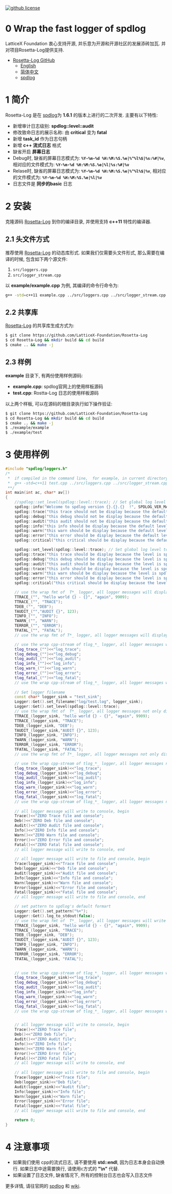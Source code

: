 [![github license](https://img.shields.io/badge/license-LGPLv3-blue.svg)](https://www.gnu.org/licenses/lgpl-3.0.en.html)



# 0 Wrap the fast logger of spdlog

LatticeX Foundation 衷心支持开源, 并乐意为开源和开源社区的发展添砖加瓦. 并对项目Rosetta-Log提供支持. 

* [Rosetta-Log GitHub](https://github.com/LatticeX-Foundation/Rosetta-Log)
  * [English](https://github.com/LatticeX-Foundation/Rosetta-Log)
  * [简体中文](https://github.com/LatticeX-Foundation/Rosetta-Log/blob/main/readme.zh-cn.md)
  *  [spdlog](https://github.com/gabime/spdlog)

# 1 简介

Rosetta-Log 是在  [spdlog](https://github.com/gabime/spdlog)为 __1.6.1__ 的版本上进行的二次开发. 主要有以下特性:

+  新增审计日志级别: __spdlog::level::audit__
+ 修改致命日志的展示名称: 由 __critical__ 变为 __fatal__
+ 新增 __task_id__ 作为日志句柄
+ 新增 __c++ 流式日志__ 格式
+ 缺省开启 __屏幕日志__
+ Debug时, 缺省的屏幕日志模式为:  __`%Y-%m-%d %H:%M:%S.%e|%^%l%$|%s:%#|%v`__, 相对应的文件模式为: __`%Y-%m-%d %H:%M:%S.%e|%l|%s:%#|%v`__
+ Relase时, 缺省的屏幕日志模式为: __`%Y-%m-%d %H:%M:%S.%e|%^%l%$|%v`__, 相对应的文件模式为:  __`%Y-%m-%d %H:%M:%S.%e|%l|%v`__
+ 日志文件是 __同步的basic__ 日志



# 2  安装

克隆源码 [Rosetta-Log](https://github.com/LatticeX-Foundation/Rosetta-Log)  到你的编译目录, 并使用支持 __c++11__ 特性的编译器.


## 2.1 头文件方式

推荐使用 [Rosetta-Log](https://github.com/LatticeX-Foundation/Rosetta-Log) 的动态库形式. 如果我们仅需要头文件形式, 那么需要在编译的时候, 包含如下两个源文件:

1.  `src/loggers.cpp`
2.  `src/logger_stream.cpp`

以 __example/example.cpp__ 为例, 其编译的命令行命令为: 

```bash
g++ -std=c++11 example.cpp ../src/loggers.cpp ../src/logger_stream.cpp -o example -I../include -lpthread
```

## 2.2 共享库

[Rosetta-Log](https://github.com/LatticeX-Foundation/Rosetta-Log)  的共享库生成方式为:

```bash
$ git clone https://github.com/LatticeX-Foundation/Rosetta-Log
$ cd Rosetta-Log && mkdir build && cd build
$ cmake .. && make -j
```



## 2.3 样例

__example__ 目录下, 有两份使用样例源码:

+ __example.cpp__:  spdlog官网上的使用样板源码
+ __test.cpp__:  Rostta-Log 日志的使用样板源码

以上两个样板, 可以在源码的根目录执行如下操作验证:

```bash
$ git clone https://github.com/LatticeX-Foundation/Rosetta-Log
$ cd Rosetta-Log && mkdir build && cd build
$ cmake .. && make -j
$ ./example/example 
$ ./example/test 
```



# 3 使用样例

```cpp
#include "spdlog/loggers.h"
/*
 *  if compiled in the command line,  for example, in current directory, please execute follow command 
 *  g++ -std=c++11 test.cpp ../src/loggers.cpp ../src/logger_stream.cpp -o test -I../include -lpthread
 **/
int main(int ac, char* av[])
{
	//spdlog::set_level(spdlog::level::trace); // Set global log level to info
	spdlog::info("Welcome to spdlog version {}.{}.{}  !", SPDLOG_VER_MAJOR, SPDLOG_VER_MINOR, SPDLOG_VER_PATCH);
	spdlog::trace("this trace should not be display because the default level is spdlog::info");  
	spdlog::debug("this debug should not be display because the default level is spdlog::info");  
	spdlog::audit("this audit should not be display because the default level is spdlog::info");  
	spdlog::info("this info should be display because the default level is spdlog::info");  
	spdlog::warn("this warn should be display because the default level is spdlog::info");  
	spdlog::error("this error should be display because the default level is spdlog::info");  
	spdlog::critical("this critical should be display because the default level is spdlog::info");  

	spdlog::set_level(spdlog::level::trace); // Set global log level to info
	spdlog::trace("this trace should be display because the level is spdlog::trace");  
	spdlog::debug("this debug should be display because the level is spdlog::trace");  
	spdlog::audit("this audit should be display because the level is spdlog::trace");  
	spdlog::trace("this info should be display because the level is spdlog::trace");  
	spdlog::warn("this warn should be display because the level is spdlog::trace");  
	spdlog::error("this error should be display because the level is spdlog::trace");  
	spdlog::critical("this critical should be display because the level is spdlog::trace");  

	// use the wrap fmt of  T*_ logger, all logger messages will display, begin 
	TTRACE_("", "hello world {} - {}", "again", 9909);
	TTRACE_("", "TRACE");
	TDEB_("", "DEB");
	TAUDIT_("","AUDIT {}", 123);
	TINFO_("", "INFO");
	TWARN_("", "WARN");
	TERROR_("", "ERROR");
	TFATAL_("", "FATAL");
	// use the wrap fmt of T*_ logger, all logger messages will display, end 

	// use the wrap cpp-stream of tlog_*_ logger, all logger messages will display, begin 
	tlog_trace_("")<<"log_trace";
	tlog_debug_("")<<"log_debug";
	tlog_audit_("")<<"log_audit";
	tlog_info_("")<<"log_info";
	tlog_warn_("")<<"log_warn";
	tlog_error_("")<<"log_error";
	tlog_fatal_("")<<"log_fatal";
	// use the wrap cpp-stream of tlog_*_ logger, all logger messages will display, end 
	
	// Set logger filename
	const char* logger_sink = "test_sink";
	Logger::Get().set_filename("log/test.log", logger_sink);
	Logger::Get().set_level(spdlog::level::trace);
	// use the wrap fmt of  T*_ logger, all logger messages not only display on console, but also write to file, begin 
	TTRACE_(logger_sink, "hello world {} - {}", "again", 9909);
	TTRACE_(logger_sink, "TRACE");
	TDEB_(logger_sink, "DEB");
	TAUDIT_(logger_sink,"AUDIT {}", 123);
	TINFO_(logger_sink, "INFO");
	TWARN_(logger_sink, "WARN");
	TERROR_(logger_sink, "ERROR");
	TFATAL_(logger_sink, "FATAL");
	// use the wrap fmt of T*_ logger, all logger messages not only display on console, but also write to file, end 

	// use the wrap cpp-stream of tlog_*_ logger, all logger messages not only display on console, bu also write to file, begin 
	tlog_trace_(logger_sink)<<"log_trace";
	tlog_debug_(logger_sink)<<"log_debug";
	tlog_audit_(logger_sink)<<"log_audit";
	tlog_info_(logger_sink)<<"log_info";
	tlog_warn_(logger_sink)<<"log_warn";
	tlog_error_(logger_sink)<<"log_error";
	tlog_fatal_(logger_sink)<<"log_fatal";
	// use the wrap cpp-stream of tlog_*_ logger, all logger messages not only display on console, but also write to file, end 
	
	// all logger message will write to console, begin 
	Trace()<<"ZERO Trace file and console";
	Deb()<<"ZERO Deb file and console";
	Audit()<<"ZERO Audit file and console";
	Info()<<"ZERO Info file and console";
	Warn()<<"ZERO Warn file and console";
	Error()<<"ZERO Error file and console";
	Fatal()<<"ZERO Fatal file and console";
	// all logger message will write to console, end 
	
	// all logger message will write to file and console, begin 
	Trace(logger_sink)<<"Trace file and console";
	Deb(logger_sink)<<"Deb file and console";
	Audit(logger_sink)<<"Audit file and console";
	Info(logger_sink)<<"Info file and console";
	Warn(logger_sink)<<"Warn file and console";
	Error(logger_sink)<<"Error file and console";
	Fatal(logger_sink)<<"Fatal file and console";
	// all logger message will write to file and console, end 

	// set pattern to spdlog's default formart
	Logger::Get().set_pattern("%+");
	Logger::Get().log_to_stdout(false);
	// use the wrap fmt of  T*_ logger, all logger messages will write to file, begin 
	TTRACE_(logger_sink, "hello world {} - {}", "again", 9909);
	TTRACE_(logger_sink, "TRACE");
	TDEB_(logger_sink, "DEB");
	TAUDIT_(logger_sink,"AUDIT {}", 123);
	TINFO_(logger_sink, "INFO");
	TWARN_(logger_sink, "WARN");
	TERROR_(logger_sink, "ERROR");
	TFATAL_(logger_sink, "FATAL");
	

	// use the wrap cpp-stream of tlog_*_ logger, all logger messages will write to file, begin 
	tlog_trace_(logger_sink)<<"log_trace";
	tlog_debug_(logger_sink)<<"log_debug";
	tlog_audit_(logger_sink)<<"log_audit";
	tlog_info_(logger_sink)<<"log_info";
	tlog_warn_(logger_sink)<<"log_warn";
	tlog_error_(logger_sink)<<"log_error";
	tlog_fatal_(logger_sink)<<"log_fatal";
	// use the wrap cpp-stream of tlog_*_ logger, all logger messages will write to file, end 


	// all logger message will write to console, begin 
	Trace()<<"ZERO Trace file";
	Deb()<<"ZERO Deb file";
	Audit()<<"ZERO Audit file";
	Info()<<"ZERO Info file";
	Warn()<<"ZERO Warn file";
	Error()<<"ZERO Error file";
	Fatal()<<"ZERO Fatal file";
	// all logger message will write to console, end 
	
	// all logger message will write to file and console, begin 
	Trace(logger_sink)<<"Trace file";
	Deb(logger_sink)<<"Deb file";
	Audit(logger_sink)<<"Audit file";
	Info(logger_sink)<<"Info file";
	Warn(logger_sink)<<"Warn file";
	Error(logger_sink)<<"Error file";
	Fatal(logger_sink)<<"Fatal file";
	// all logger message will write to file and console, end 

	return 0;
}
```



# 4 注意事项

+ 如果我们使用 cpp的流式日志, 请不要使用 __std::endl__, 因为日志本身会自动换行. 如果日志中途需要换行,  请使用c方式的 __"\n"__ 代替. 
+ 如果设置了日志文件, 缺省情况下, 所有的控制台日志也会写入日志文件



更多详情, 请往官网的 [spdlog](https://github.com/gabime/spdlog)  和 [wiki](https://github.com/gabime/spdlog/wiki/1.-QuickStart).

